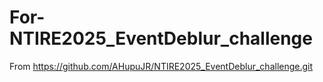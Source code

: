 # For-NTIRE2025_EventDeblur_challenge
From https://github.com/AHupuJR/NTIRE2025_EventDeblur_challenge.git
